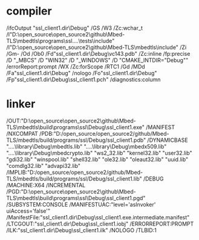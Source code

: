 # compiler
/ifcOutput "ssl_client1.dir\Debug\" 
/GS 
/W3 
/Zc:wchar_t 
/I"D:\open_source\open_source2\github\Mbed-TLS\mbedtls\programs\ssl\..\..\tests\include" 
/I"D:\open_source\open_source2\github\Mbed-TLS\mbedtls\include" 
/Zi 
/Gm- 
/Od 
/Ob0 
/Fd"ssl_client1.dir\Debug\vc143.pdb" 
/Zc:inline 
/fp:precise 
/D "_MBCS" 
/D "WIN32" 
/D "_WINDOWS" 
/D "CMAKE_INTDIR=\"Debug\"" 
/errorReport:prompt 
/WX 
/Zc:forScope 
/RTC1 
/Gd 
/MDd 
/Fa"ssl_client1.dir\Debug\" 
/nologo 
/Fo"ssl_client1.dir\Debug\" 
/Fp"ssl_client1.dir\Debug\ssl_client1.pch" 
/diagnostics:column 

# linker
/OUT:"D:\open_source\open_source2\github\Mbed-TLS\mbedtls\build\programs\ssl\Debug\ssl_client1.exe" 
/MANIFEST 
/NXCOMPAT 
/PDB:"D:/open_source/open_source2/github/Mbed-TLS/mbedtls/build/programs/ssl/Debug/ssl_client1.pdb" 
/DYNAMICBASE 
"..\..\library\Debug\mbedtls.lib" 
"..\..\library\Debug\mbedx509.lib" 
"..\..\library\Debug\mbedcrypto.lib" 
"ws2_32.lib" 
"kernel32.lib" 
"user32.lib" 
"gdi32.lib" 
"winspool.lib" 
"shell32.lib" 
"ole32.lib" 
"oleaut32.lib" 
"uuid.lib" 
"comdlg32.lib" 
"advapi32.lib" 
/IMPLIB:"D:/open_source/open_source2/github/Mbed-TLS/mbedtls/build/programs/ssl/Debug/ssl_client1.lib" 
/DEBUG 
/MACHINE:X64 
/INCREMENTAL 
/PGD:"D:\open_source\open_source2\github\Mbed-TLS\mbedtls\build\programs\ssl\Debug\ssl_client1.pgd" 
/SUBSYSTEM:CONSOLE 
/MANIFESTUAC:"level='asInvoker' uiAccess='false'" 
/ManifestFile:"ssl_client1.dir\Debug\ssl_client1.exe.intermediate.manifest" 
/LTCGOUT:"ssl_client1.dir\Debug\ssl_client1.iobj" 
/ERRORREPORT:PROMPT 
/ILK:"ssl_client1.dir\Debug\ssl_client1.ilk" 
/NOLOGO 
/TLBID:1 